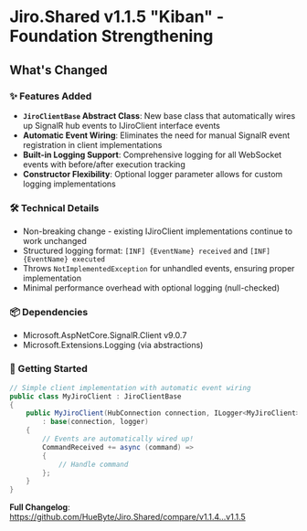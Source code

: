 # Jiro.Shared v1.1.5 "Kiban" - Foundation Strengthening

## What's Changed

### ✨ Features Added

- **`JiroClientBase` Abstract Class**: New base class that automatically wires up SignalR hub events to IJiroClient interface events
- **Automatic Event Wiring**: Eliminates the need for manual SignalR event registration in client implementations
- **Built-in Logging Support**: Comprehensive logging for all WebSocket events with before/after execution tracking
- **Constructor Flexibility**: Optional logger parameter allows for custom logging implementations

### 🛠️ Technical Details

- Non-breaking change - existing IJiroClient implementations continue to work unchanged
- Structured logging format: `[INF] {EventName} received` and `[INF] {EventName} executed`
- Throws `NotImplementedException` for unhandled events, ensuring proper implementation
- Minimal performance overhead with optional logging (null-checked)

### 📦 Dependencies

- Microsoft.AspNetCore.SignalR.Client v9.0.7
- Microsoft.Extensions.Logging (via abstractions)

### 🚀 Getting Started

```csharp
// Simple client implementation with automatic event wiring
public class MyJiroClient : JiroClientBase
{
    public MyJiroClient(HubConnection connection, ILogger<MyJiroClient> logger) 
        : base(connection, logger)
    {
        // Events are automatically wired up!
        CommandReceived += async (command) => 
        {
            // Handle command
        };
    }
}
```

**Full Changelog**: https://github.com/HueByte/Jiro.Shared/compare/v1.1.4...v1.1.5